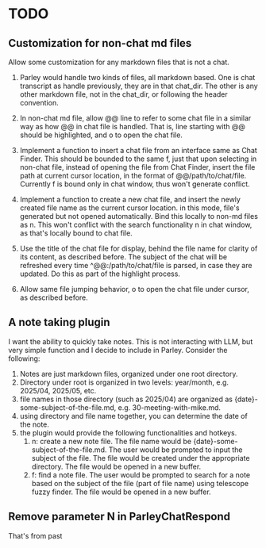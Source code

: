 # TODO

## Customization for non-chat md files

Allow some customization for any markdown files that is not a chat. 

1. Parley would handle two kinds of files, all markdown based. One is chat transcript as handle previously, they are in that chat_dir. The other is any other markdown file, not in the chat_dir, or following the header convention.

2. In non-chat md file, allow @@ line to refer to some chat file in a similar way as how @@ in chat file is handled. That is, line starting with @@ should be highlighted, and <C-g>o to open the chat file.

3. Implement a function to insert a chat file from an interface same as Chat Finder. This should be bounded to the same <C-g>f, just that upon selecting in non-chat file, instead of opening the file from Chat Finder, insert the file path at current cursor location, in the format of @@/path/to/chat/file. Currently <C-g>f is bound only in chat window, thus won't generate conflict.

4. Implement a function to create a new chat file, and insert the newly created file name as the current cursor location. in this mode, file's generated but not opened automatically. Bind this locally to non-md files as <C-g>n. This won't conflict with the search functionality <C-g>n in chat window, as that's locally bound to chat file.

4. Use the title of the chat file for display, behind the file name for clarity of its content, as described before. The subject of the chat will be refreshed every time ^@@:/path/to/chat/file is parsed, in case they are updated. Do this as part of the highlight process.

5. Allow same file jumping behavior, <C-g>o to open the chat file under cursor, as described before.

## A note taking plugin

I want the ability to quickly take notes. This is not interacting with LLM, but very simple function and I decide to include in Parley. Consider the following:

1. Notes are just markdown files, organized under one root directory.
2. Directory under root is organized in two levels: year/month, e.g. 2025/04, 2025/05, etc.
3. file names in those directory (such as 2025/04) are organized as {date}-some-subject-of-the-file.md, e.g. 30-meeting-with-mike.md. 
4. using directory and file name together, you can determine the date of the note.
5. the plugin would provide the following functionalities and hotkeys.
    1. <C-n>n: create a new note file. The file name would be {date}-some-subject-of-the-file.md. The user would be prompted to input the subject of the file. The file would be created under the appropriate directory. The file would be opened in a new buffer.
	2. <C-n>f: find a note file. The user would be prompted to search for a note based on the subject of the file (part of file name) using telescope fuzzy finder. The file would be opened in a new buffer.

## Remove parameter N in ParleyChatRespond

That's from past
